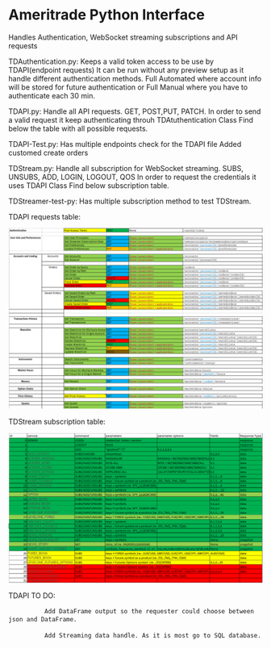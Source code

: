 # Ameritrade Python Interface
Handles Authentication, WebSocket streaming subscriptions and API requests

TDAuthentication.py:
  Keeps a valid token access to be use by TDAPI(endpoint requests)
  It can be run without any preview setup as it handle different authentication methods. Full Automated where account info will be stored for future authentication or Full Manual where you have to authenticate each 30 min.
  
TDAPI.py:
  Handle all API requests. GET, POST,PUT, PATCH.
  In order to send a valid request it keep authenticating throuh TDAtuthentication Class
  Find below the table with all possible requests.
  
TDAPI-Test.py:
  Has multiple endpoints check for the TDAPI file
  Added customed create orders
  
TDStream.py:
  Handle all subscription for WebSocket streaming. SUBS, UNSUBS, ADD, LOGIN, LOGOUT, QOS
  In order to request the credentials it uses TDAPI Class
  Find below subscription table.
 
TDStreamer-test-py:
  Has multiple subscription method to test TDStream.

TDAPI requests table:

![Screenshot](TDAPITable.jpg)

TDStream subscription table:

![Screenshot](TDStreamerTable.png)

TDAPI TO DO: 

              Add DataFrame output so the requester could choose between json and DataFrame.
              
              Add Streaming data handle. As it is most go to SQL database. 
